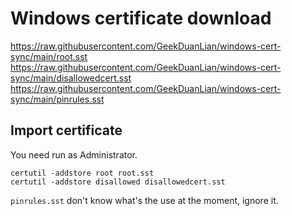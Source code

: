 # Windows certificate download
https://raw.githubusercontent.com/GeekDuanLian/windows-cert-sync/main/root.sst
https://raw.githubusercontent.com/GeekDuanLian/windows-cert-sync/main/disallowedcert.sst
https://raw.githubusercontent.com/GeekDuanLian/windows-cert-sync/main/pinrules.sst

## Import certificate
You need run as Administrator.
```
certutil -addstore root root.sst
certutil -addstore disallowed disallowedcert.sst
```
`pinrules.sst` don't know what's the use at the moment, ignore it.
